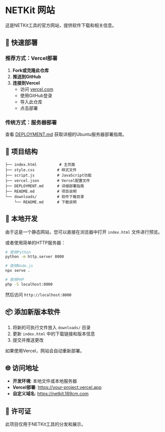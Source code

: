 # NETKit 网站

这是NETKit工具的官方网站，提供软件下载和相关信息。

## 🚀 快速部署

### 推荐方式：Vercel部署

1. **Fork或克隆此仓库**
2. **推送到GitHub**
3. **连接到Vercel**
   - 访问 [vercel.com](https://vercel.com)
   - 使用GitHub登录
   - 导入此仓库
   - 点击部署

### 传统方式：服务器部署

查看 [DEPLOYMENT.md](./DEPLOYMENT.md) 获取详细的Ubuntu服务器部署指南。

## 📁 项目结构

```
├── index.html          # 主页面
├── style.css          # 样式文件
├── script.js          # JavaScript功能
├── vercel.json        # Vercel配置文件
├── DEPLOYMENT.md      # 详细部署指南
├── README.md          # 项目说明
└── downloads/         # 软件下载目录
    └── README.md      # 下载说明
```

## 🔧 本地开发

由于这是一个静态网站，您可以直接在浏览器中打开 `index.html` 文件进行预览。

或者使用简单的HTTP服务器：

```bash
# 使用Python
python -m http.server 8000

# 使用Node.js
npx serve .

# 使用PHP
php -S localhost:8000
```

然后访问 `http://localhost:8000`

## 📦 添加新版本软件

1. 将新的可执行文件放入 `downloads/` 目录
2. 更新 `index.html` 中的下载链接和版本信息
3. 提交并推送更改

如果使用Vercel，网站会自动重新部署。

## 🌐 访问地址

- **开发环境**: 本地文件或本地服务器
- **Vercel部署**: https://your-project.vercel.app
- **自定义域名**: https://netkit.189cm.com

## 📝 许可证

此项目仅用于NETKit工具的分发和展示。
